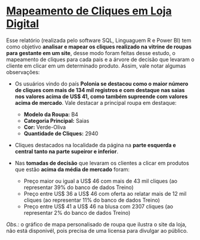 <h1><a href="https://app.powerbi.com/view?r=eyJrIjoiOWYwYzkyZTUtNDZjNy00YTU0LWJmMDItOTlkMGM5YWE1MDQzIiwidCI6IjA1OTIzMjI3LWZhMGYtNDVmMC1hMGMzLTY4ZjA3MWM2ZDBkMCJ9&pageName=6a80a0752117d55a6f6c" target="_blank">Mapeamento de Cliques em Loja Digital</a></h1>


Esse relatório (realizada pelo software SQL, Linguaguem R e Power BI) tem como objetivo **analisar e mapear os cliques realizado na vitrine de roupas para gestante em um site**, desse modo foram feitas desse estudo, o mapeamento de cliques para cada pais e a árvore de decisão que levaram o cliente em clicar em um determinado produto.
Assim, vale notar algumas observações:

* Os usuários vindo do país **Polonia se destacou como o maior número de cliques com mais de 134 mil registros e com destaque nas saias nos valores acima de US$ 41, como também supreende com valores acima de mercado**. Vale destacar a principal roupa em destaque:  
    * **Modelo da Roupa:** B4  
    * **Categoria Principal:** Saias  
    * **Cor:** Verde-Oliva
    * **Quantidade de Cliques:** 2940  

* Cliques destacados na localidade da página na **parte esquerda e central tanto na parte supeiror e inferior**.

* Nas **tomadas de decisão** que levaram os clientes a clicar em produtos que estão **acima da média de mercado** foram:   
    * Preço maior ou igual a US$ 46 com mais de 43 mil cliques (ao representar 39% do banco de dados Treino)  
    * Preço entre US$ 36 a US$ 46 com oferta ao relatar mais de 12 mil cliques (ao representar 11% do banco de dados Treino)  
    * Preço entre US$ 41 a US$ 46 na blusa com 2307 cliques (ao representar 2% do banco de dados Treino)  

*Obs.*: o gráfico de mapa personalisado de roupa que ilustra o site da loja, não está disponivél, pois precisa de uma licensa para divulgar ao público. 
